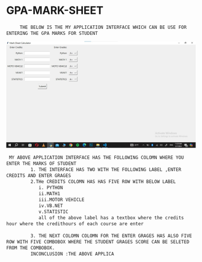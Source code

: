 # GPA-MARK-SHEET 
         THE BELOW IS THE MY APPLICATION INTERFACE WHICH CAN BE USE FOR ENTERING THE GPA MARKS FOR STUDENT
![screenshot](https://github.com/Nganiremichel/GPA-MARK-SHEET/blob/main/Screenshot%202024-05-07%20112959.jpg)

     MY ABOVE APPLICATION INTERFACE HAS THE FOLLOWING COLOMN WHERE YOU ENTER THE MARKS OF STUDENT
             1. THE INTERFACE HAS TWO WITH THE FOLLOWING LABEL ,ENTER CREDITS AND ENTER GRAGES 
             2.THe CREDITS COLOMN HAS HAS FIVE ROW WITH BELOW LABEL
                i. PYTHON
                ii.MATH1
                iii.MOTOR VEHICLE 
                iv.VB.NET
                v.STATISTIC
                all of the above label has a textbox where the credits hour where the credithours of each course are enter

             3. THE NEXT COLOMN COLOMN FOR THE ENTER GRAGES HAS ALSO FIVE ROW WITH FIVE COMBOBOX WHERE THE STUDENT GRAGES SCORE CAN BE SELETED FROM THE COMBOBOX.
             INCONCLUSION :THE ABOVE APPLICA
